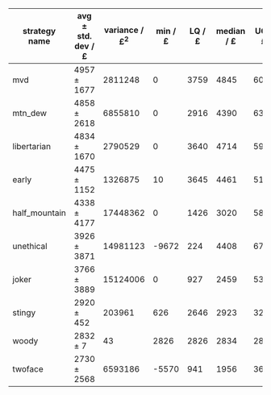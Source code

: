 strategy name | avg ± std. dev / £ | variance / £<sup>2</sup> | min / £ | LQ / £ | median / £ | UQ / £ | max / £ | mode / £ | mode occurrence | sample size
---|---|---|---|---|---|---|---|---|---|---
mvd|4957 ± 1677|2811248|0|3759|4845|6001|11858|5289|19815|3920001
mtn\_dew|4858 ± 2618|6855810|0|2916|4390|6307|17612|14088|2754|2775409
libertarian|4834 ± 1670|2790529|0|3640|4714|5908|12765|5240|8984|2353692
early|4475 ± 1152|1326875|10|3645|4461|5184|8940|5613|18059|2461536
half\_mountain|4338 ± 4177|17448362|0|1426|3020|5810|30038|23487|2590|2574983
unethical|3926 ± 3871|14981123|-9672|224|4408|6735|20900|45|6839|2423587
joker|3766 ± 3889|15124006|0|927|2459|5310|43451|132|1861|2611108
stingy|2920 ± 452|203961|626|2646|2923|3214|4399|3139|36698|2449108
woody|2832 ± 7|43|2826|2826|2834|2835|2861|2826|1211018|2511603
twoface|2730 ± 2568|6593186|-5570|941|1956|3682|41073|240|932|2000000
